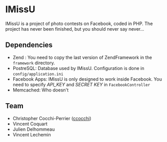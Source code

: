 IMissU
=============

IMissU is a project of photo contests on Facebook, coded in PHP. The project has never been finished, but you should never say never...

Dependencies
------------

* Zend : You need to copy the last version of ZendFramework in the `framework` directory.
* PostreSQL: Database used by IMissU. Configuration is done in `config/application.ini`
* Facebook Apps: IMissU is only designed to work inside Facebook. You need to specify *API_KEY* and *SECRET KEY* in `FacebookController`
* Memcached: Who doesn't
	
Team
----

* Christopher Cocchi-Perrier ([ccocchi](http://github.com/ccocchi))
* Vincent Coquart
* Julien Delhommeau
* Vincent Lechemin